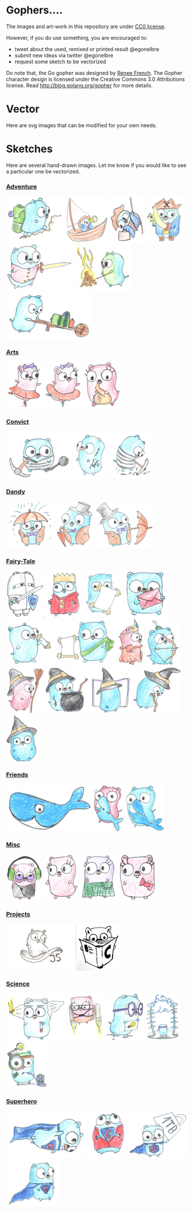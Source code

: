 
# Gophers....

The images and art-work in this repository are under [CC0 license](https://creativecommons.org/publicdomain/zero/1.0/).

However, if you do use something, you are encouraged to:

* tweet about the used, remixed or printed result @egonelbre
* submit new ideas via twitter @egonelbre
* request some sketch to be vectorized

Do note that, the Go gopher was designed by [Renee French](http://reneefrench.blogspot.com/).
The Gopher character design is licensed under the Creative Commons 3.0 Attributions license.
Read http://blog.golang.org/gopher for more details.


# Vector

Here are svg images that can be modified for your own needs.



# Sketches

Here are several hand-drawn images. Let me know if you would like to
see a particular one be vectorized.


### [Adventure](sketch/adventure)

[<img src=".thumb/sketch/adventure/hiking.png">](sketch/adventure/hiking.png)
[<img src=".thumb/sketch/adventure/pirate-boat.png">](sketch/adventure/pirate-boat.png)
[<img src=".thumb/sketch/adventure/pirate-lifting-goods.png">](sketch/adventure/pirate-lifting-goods.png)
[<img src=".thumb/sketch/adventure/pirate-parroted.png">](sketch/adventure/pirate-parroted.png)
[<img src=".thumb/sketch/adventure/pirate-sword.png">](sketch/adventure/pirate-sword.png)
[<img src=".thumb/sketch/adventure/poking-fire.png">](sketch/adventure/poking-fire.png)
[<img src=".thumb/sketch/adventure/pushing-cart.png">](sketch/adventure/pushing-cart.png)


### [Arts](sketch/arts)

[<img src=".thumb/sketch/arts/ballet-v2.png">](sketch/arts/ballet-v2.png)
[<img src=".thumb/sketch/arts/ballet.png">](sketch/arts/ballet.png)
[<img src=".thumb/sketch/arts/saxophone.png">](sketch/arts/saxophone.png)


### [Convict](sketch/convict)

[<img src=".thumb/sketch/convict/chained.png">](sketch/convict/chained.png)
[<img src=".thumb/sketch/convict/hard-times.png">](sketch/convict/hard-times.png)
[<img src=".thumb/sketch/convict/working-hard.png">](sketch/convict/working-hard.png)


### [Dandy](sketch/dandy)

[<img src=".thumb/sketch/dandy/raining.png">](sketch/dandy/raining.png)
[<img src=".thumb/sketch/dandy/standing.png">](sketch/dandy/standing.png)
[<img src=".thumb/sketch/dandy/umbrella.png">](sketch/dandy/umbrella.png)


### [Fairy-Tale](sketch/fairy-tale)

[<img src=".thumb/sketch/fairy-tale/armored-knight.png">](sketch/fairy-tale/armored-knight.png)
[<img src=".thumb/sketch/fairy-tale/king.png">](sketch/fairy-tale/king.png)
[<img src=".thumb/sketch/fairy-tale/messenger-reading.png">](sketch/fairy-tale/messenger-reading.png)
[<img src=".thumb/sketch/fairy-tale/messenger-red-letter.png">](sketch/fairy-tale/messenger-red-letter.png)
[<img src=".thumb/sketch/fairy-tale/messenger-running.png">](sketch/fairy-tale/messenger-running.png)
[<img src=".thumb/sketch/fairy-tale/messenger-showing.png">](sketch/fairy-tale/messenger-showing.png)
[<img src=".thumb/sketch/fairy-tale/princess.png">](sketch/fairy-tale/princess.png)
[<img src=".thumb/sketch/fairy-tale/robin-hood.png">](sketch/fairy-tale/robin-hood.png)
[<img src=".thumb/sketch/fairy-tale/witch-broom.png">](sketch/fairy-tale/witch-broom.png)
[<img src=".thumb/sketch/fairy-tale/witch-cooking.png">](sketch/fairy-tale/witch-cooking.png)
[<img src=".thumb/sketch/fairy-tale/witch-learning.png">](sketch/fairy-tale/witch-learning.png)
[<img src=".thumb/sketch/fairy-tale/witch-old.png">](sketch/fairy-tale/witch-old.png)
[<img src=".thumb/sketch/fairy-tale/witch-too-much-candy.png">](sketch/fairy-tale/witch-too-much-candy.png)


### [Friends](sketch/friends)

[<img src=".thumb/sketch/friends/docker.png">](sketch/friends/docker.png)
[<img src=".thumb/sketch/friends/hugging-docker-pink.png">](sketch/friends/hugging-docker-pink.png)
[<img src=".thumb/sketch/friends/hugging-docker.png">](sketch/friends/hugging-docker.png)


### [Misc](sketch/misc)

[<img src=".thumb/sketch/misc/cool-one.png">](sketch/misc/cool-one.png)
[<img src=".thumb/sketch/misc/standing-left.png">](sketch/misc/standing-left.png)
[<img src=".thumb/sketch/misc/standing-v2.png">](sketch/misc/standing-v2.png)
[<img src=".thumb/sketch/misc/with-candy.png">](sketch/misc/with-candy.png)


### [Projects](sketch/projects)

[<img src=".thumb/sketch/projects/surfing-js.png">](sketch/projects/surfing-js.jpg)
[<img src=".thumb/sketch/projects/with-C-book.png">](sketch/projects/with-C-book.jpg)


### [Science](sketch/science)

[<img src=".thumb/sketch/science/experiment-mishap.png">](sketch/science/experiment-mishap.png)
[<img src=".thumb/sketch/science/jetpack.png">](sketch/science/jetpack.png)
[<img src=".thumb/sketch/science/lightbulb.png">](sketch/science/lightbulb.png)
[<img src=".thumb/sketch/science/power-to-the-masses.png">](sketch/science/power-to-the-masses.png)
[<img src=".thumb/sketch/science/welding.png">](sketch/science/welding.png)


### [Superhero](sketch/superhero)

[<img src=".thumb/sketch/superhero/flying.png">](sketch/superhero/flying.png)
[<img src=".thumb/sketch/superhero/getting-ready.png">](sketch/superhero/getting-ready.png)
[<img src=".thumb/sketch/superhero/lifting-1TB.png">](sketch/superhero/lifting-1TB.png)
[<img src=".thumb/sketch/superhero/standing.png">](sketch/superhero/standing.png)


